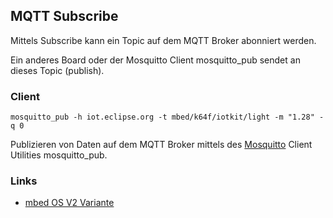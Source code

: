 ##   MQTT Subscribe

Mittels Subscribe kann ein Topic auf dem MQTT Broker abonniert werden.

Ein anderes Board oder der Mosquitto Client mosquitto_pub sendet an dieses Topic (publish).


### Client 

	mosquitto_pub -h iot.eclipse.org -t mbed/k64f/iotkit/light -m "1.28" -q 0


Publizieren von Daten auf dem MQTT Broker mittels des [Mosquitto](https://projects.eclipse.org/projects/technology.mosquitto) Client Utilities mosquitto_pub.

### Links

*  [mbed OS V2 Variante](https://developer.mbed.org/compiler/#import:/teams/smdiotkit2ch/code/MQTTSubscribe/)
